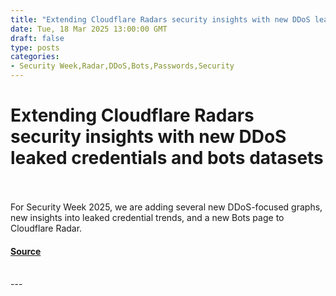 ```yaml
---
title: "Extending Cloudflare Radars security insights with new DDoS leaked credentials and bots datasets"
date: Tue, 18 Mar 2025 13:00:00 GMT
draft: false
type: posts
categories: 
- Security Week,Radar,DDoS,Bots,Passwords,Security
---
```

# Extending Cloudflare Radars security insights with new DDoS leaked credentials and bots datasets

<br/>

<br/>
For Security Week 2025, we are adding several new DDoS-focused graphs, new insights into leaked credential trends, and a new Bots page to Cloudflare Radar.

#### [Source](https://blog.cloudflare.com/cloudflare-radar-ddos-leaked-credentials-bots/)

<br/>
---
